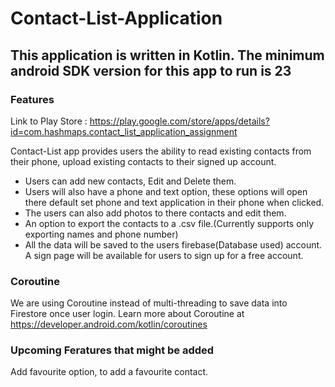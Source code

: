 # Contact-List-Application
## This application is written in Kotlin. The minimum android SDK version for this app to run is 23
### Features
Link to Play Store : https://play.google.com/store/apps/details?id=com.hashmaps.contact_list_application_assignment

Contact-List app provides users the ability to read existing contacts from their phone, upload existing contacts to their signed up account.
- Users can add new contacts, Edit and Delete them.
- Users will also have a phone and text option, these options will open there default set phone and text application in their phone when clicked.
- The users can also add photos to there contacts and edit them.
- An option to export the contacts to a .csv file.(Currently supports only exporting names and phone number)
- All the data will be saved to the users firebase(Database used) account. A sign page will be available for users to sign up for a free account.

### Coroutine 
We are using Coroutine instead of multi-threading to save data into Firestore once user login.
Learn more about Coroutine at https://developer.android.com/kotlin/coroutines

### Upcoming Feratures that might be added
Add favourite option, to add a favourite contact.
